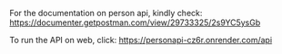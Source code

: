 For the documentation on person api, kindly check:
https://documenter.getpostman.com/view/29733325/2s9YC5ysGb

To run the API on web, click:
https://personapi-cz6r.onrender.com/api
